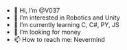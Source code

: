- 👋 Hi, I’m @V037
- 👀 I’m interested in Robotics and Unity
- 🌱 I’m currently learning C, C#, PY, JS
- 💞️ I’m looking for money
- 📫 How to reach me: Nevermind

